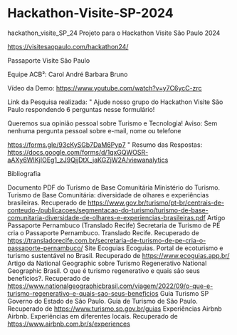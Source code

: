 # Hackathon-Visite-SP-2024

hackathon_visite_SP_24
Projeto para o Hackathon Visite São Paulo 2024

https://visitesaopaulo.com/hackathon24/

Passaporte Visite São Paulo

Equipe ACB²: Carol André Barbara Bruno

Vídeo da Demo: https://www.youtube.com/watch?v=y7C6ycC-zrc

Link da Pesquisa realizada: " Ajude nosso grupo do Hackathon Visite São Paulo respondendo 6 perguntas nesse formulário!

Queremos sua opinião pessoal sobre Turismo e Tecnologia! Aviso: Sem nenhuma pergunta pessoal sobre e-mail, nome ou telefone

https://forms.gle/93cKySGb7DaM6Pyp7 " Resumo das Respostas: https://docs.google.com/forms/d/1qxGQWOSR-aAXy6WIKjIOEg1_zJ9QjjDtX_jaKGZjW2A/viewanalytics

Bibliografia

Documento PDF do Turismo de Base Comunitária Ministério do Turismo. Turismo de Base Comunitária: diversidade de olhares e experiências brasileiras. Recuperado de https://www.gov.br/turismo/pt-br/centrais-de-conteudo-/publicacoes/segmentacao-do-turismo/turismo-de-base-comunitaria-diversidade-de-olhares-e-experiencias-brasileiras.pdf
Artigo Passaporte Pernambuco (Translado Recife) Secretaria de Turismo de PE cria o Passaporte Pernambuco. Translado Recife. Recuperado de https://transladorecife.com.br/secretaria-de-turismo-de-pe-cria-o-passaporte-pernambuco/
Site Ecoguias Ecoguias. Portal de ecoturismo e turismo sustentável no Brasil. Recuperado de https://www.ecoguias.app.br/
Artigo da National Geographic sobre Turismo Regenerativo National Geographic Brasil. O que é turismo regenerativo e quais são seus benefícios?. Recuperado de https://www.nationalgeographicbrasil.com/viagem/2022/09/o-que-e-turismo-regenerativo-e-quais-sao-seus-beneficios
Guia Turismo SP Governo do Estado de São Paulo. Guia de Turismo de São Paulo. Recuperado de https://www.turismo.sp.gov.br/guias
Experiências Airbnb Airbnb. Experiências em diferentes locais. Recuperado de https://www.airbnb.com.br/s/experiences
